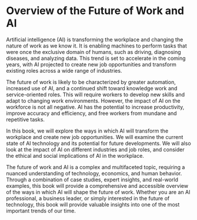 Overview of the Future of Work and AI
==============================================================

Artificial intelligence (AI) is transforming the workplace and changing the nature of work as we know it. It is enabling machines to perform tasks that were once the exclusive domain of humans, such as driving, diagnosing diseases, and analyzing data. This trend is set to accelerate in the coming years, with AI projected to create new job opportunities and transform existing roles across a wide range of industries.

The future of work is likely to be characterized by greater automation, increased use of AI, and a continued shift toward knowledge work and service-oriented roles. This will require workers to develop new skills and adapt to changing work environments. However, the impact of AI on the workforce is not all negative. AI has the potential to increase productivity, improve accuracy and efficiency, and free workers from mundane and repetitive tasks.

In this book, we will explore the ways in which AI will transform the workplace and create new job opportunities. We will examine the current state of AI technology and its potential for future developments. We will also look at the impact of AI on different industries and job roles, and consider the ethical and social implications of AI in the workplace.

The future of work and AI is a complex and multifaceted topic, requiring a nuanced understanding of technology, economics, and human behavior. Through a combination of case studies, expert insights, and real-world examples, this book will provide a comprehensive and accessible overview of the ways in which AI will shape the future of work. Whether you are an AI professional, a business leader, or simply interested in the future of technology, this book will provide valuable insights into one of the most important trends of our time.
